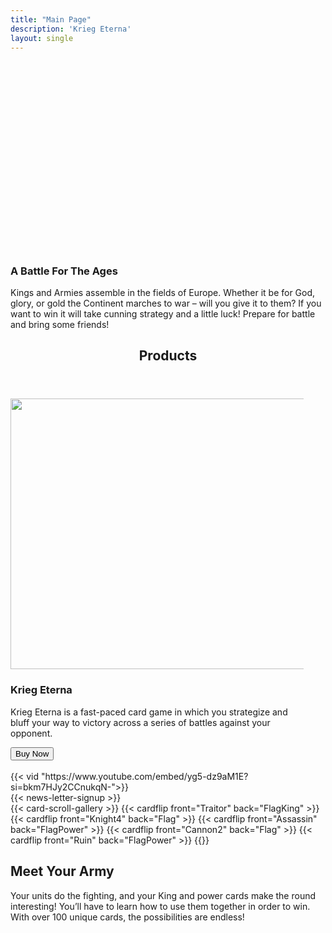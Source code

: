 ```yaml
---
title: "Main Page"
description: 'Krieg Eterna'
layout: single
---
```




<section class="gradient even-gradient">
    <div class="title-wrapper css-UDQ10">
        <div class="css-tqeem">
            <div class="css-UZpTh" style="padding-top:60%;">
                <picture>
                    <img src="/images/Title.png?w=660" alt="" class="css-EzJAk">
                </picture>
            </div>
            <h3 data-text="A Battle For The Ages" class="top-title"><span>A Battle For The
                    Ages</span></h3>
            <div class="top-paragraph">
                <p>Kings and Armies assemble in the fields of Europe. Whether it be for God,
                    glory, or gold the Continent marches to war – will you give it to them?
                    If you want to win it will take cunning strategy and a little luck!
                    Prepare for battle and bring some friends!</p>
            </div>
        </div>
    </div>
</section>

<section class="gradient even-gradient">
    <div class="css-0ErxL css-0vG6H css-kEe4h">
        <div class="css-3c0LG" style="--container-max-width:540px;">
            <header class="css-lIRLd">
                <h2 class="cap-title" id="product" data-text="Products">
                    Products
                </h2>
            </header>
        </div>
        <div class="css-3c0LG product-scroll-box" style="--container-max-width:1200px;">
            <div class="product-box-outer">
                <div class="product-box-wrapper">
                    <div class="swiper-slide product-box swiper-slide-next" style="margin-right: 35px;">
                        <picture>
                            <source srcset="/images/DeluxeDeckRender.png?fm=webp" type="image/webp">
                            <img src="/images/DeluxeDeckRender.png" alt="" width="548" height="433"
                                loading="lazy" class="css-u6Ex featured-image">
                        </picture>
                        <div>
                            <h3 class="product-title" data-text="Standard Edition">Krieg Eterna</h3>
                        </div>
                        <div class="product-desc">
                            <p>Krieg Eterna is a fast-paced card game in which you strategize and bluff
                                your way to victory across a series of battles against your opponent.
                            </p>
                        </div>
                        <div class="css-cW5DV">
                            <div class="css-nd7IL">
                                <div>
                                    <div class="css-AX10X">
                                        <a href="https://www.amazon.com/dp/B0CJHWGZYF?maas=maas_adg_3D8873ABA7D50C8B8D9E95ECC82A19D9_afap_abs&ref_=aa_maas&tag=maas"
                                            target="_blank" rel="noopener">
                                            <button
                                                class="css-lV1Vi buy-product-button css-SmFX4 css-ExOVn"><span
                                                    class="css-Gs9P">Buy
                                                    Now</span></button></a>
                                    </div>
                                </div>
                            </div>
                        </div>
                    </div>
                </div>
            </div>
        </div>
        <br>
        {{< vid  "https://www.youtube.com/embed/yg5-dz9aM1E?si=bkm7HJy2CCnukqN-">}}
    </div>
    {{< news-letter-signup >}}
</section>

<section id="new-cards-showcase" class="gradient odd-gradient">
    <div class="css-0ErxL css-XorOV css-HBovJ" style="--container-flex-direction:column-reverse;">
        <div class="css-JEZym" style="--intersection-offset:0;">
        </div>
        <div class="css-2ieoz">
            <div class="css-DjW9O" style="opacity: 1;">
            </div>
        </div>
        <div class="css-fTdGr">
                    {{< card-scroll-gallery >}}
                        {{< cardflip front="Traitor" back="FlagKing" >}}
                        {{< cardflip front="Knight4" back="Flag" >}}
                        {{< cardflip front="Assassin" back="FlagPower" >}}
                        {{< cardflip front="Cannon2" back="Flag" >}}
                        {{< cardflip front="Ruin" back="FlagPower" >}}
                    {{</ card-scroll-gallery >}}
            <div id="how-to-play"></div>
            <div class="css-pjOS5 css-P-g66 css-EiWA- css-ysAew">
                <div class="title-wrapper">
                    <h2 class="cap-title card-title"><span>Meet Your Army</span></h2>
                </div>
                <p class="css-tg8OC">Your units do the fighting, and your King and power cards make the
                    round interesting! You’ll have to learn how to use them together in order to win.
                    With over 100 unique cards, the possibilities are endless!
                </p>
            </div>
        </div>
    </div>
</section>